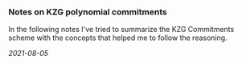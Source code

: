 ### Notes on KZG polynomial commitments
In the following notes I've tried to summarize the KZG Commitments scheme with the concepts that helped me to follow the reasoning.

*2021-08-05*

